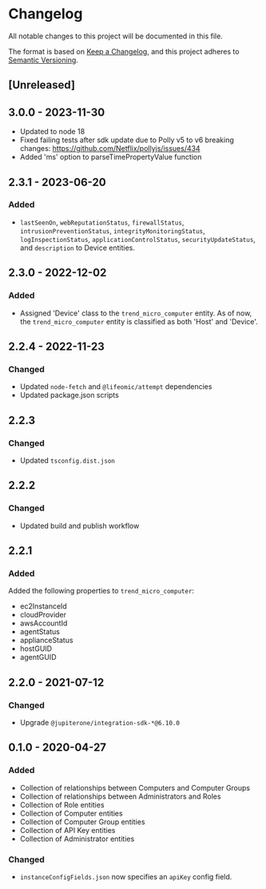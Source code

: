 # Changelog

All notable changes to this project will be documented in this file.

The format is based on [Keep a Changelog](https://keepachangelog.com/en/1.0.0/),
and this project adheres to
[Semantic Versioning](https://semver.org/spec/v2.0.0.html).

## [Unreleased]

## 3.0.0 - 2023-11-30

- Updated to node 18
- Fixed failing tests after sdk update due to Polly v5 to v6 breaking changes:
  https://github.com/Netflix/pollyjs/issues/434
- Added 'ms' option to parseTimePropertyValue function

## 2.3.1 - 2023-06-20

### Added

- `lastSeenOn`, `webReputationStatus`, `firewallStatus`,
  `intrusionPreventionStatus`, `integrityMonitoringStatus`,
  `logInspectionStatus`, `applicationControlStatus`, `securityUpdateStatus`, and
  `description` to Device entities.

## 2.3.0 - 2022-12-02

### Added

- Assigned 'Device' class to the `trend_micro_computer` entity. As of now, the
  `trend_micro_computer` entity is classified as both 'Host' and 'Device'.

## 2.2.4 - 2022-11-23

### Changed

- Updated `node-fetch` and `@lifeomic/attempt` dependencies
- Updated package.json scripts

## 2.2.3

### Changed

- Updated `tsconfig.dist.json`

## 2.2.2

### Changed

- Updated build and publish workflow

## 2.2.1

### Added

Added the following properties to `trend_micro_computer`:

- ec2InstanceId
- cloudProvider
- awsAccountId
- agentStatus
- applianceStatus
- hostGUID
- agentGUID

## 2.2.0 - 2021-07-12

### Changed

- Upgrade `@jupiterone/integration-sdk-*@6.10.0`

## 0.1.0 - 2020-04-27

### Added

- Collection of relationships between Computers and Computer Groups
- Collection of relationships between Administrators and Roles
- Collection of Role entities
- Collection of Computer entities
- Collection of Computer Group entities
- Collection of API Key entities
- Collection of Administrator entities

### Changed

- `instanceConfigFields.json` now specifies an `apiKey` config field.
